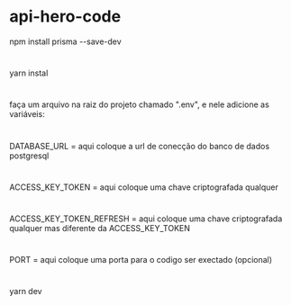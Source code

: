 # api-hero-code
 
npm install prisma --save-dev
#
yarn instal
#
faça um arquivo na raiz do projeto chamado ".env", e nele adicione as variáveis:
#
 DATABASE_URL = aqui coloque a url de conecção do banco de dados postgresql
 #
 ACCESS_KEY_TOKEN = aqui coloque uma chave criptografada qualquer
 #
 ACCESS_KEY_TOKEN_REFRESH = aqui coloque uma chave criptografada qualquer mas diferente da ACCESS_KEY_TOKEN
 #
 PORT = aqui coloque uma porta para o codigo ser exectado (opcional)
 #

yarn dev
